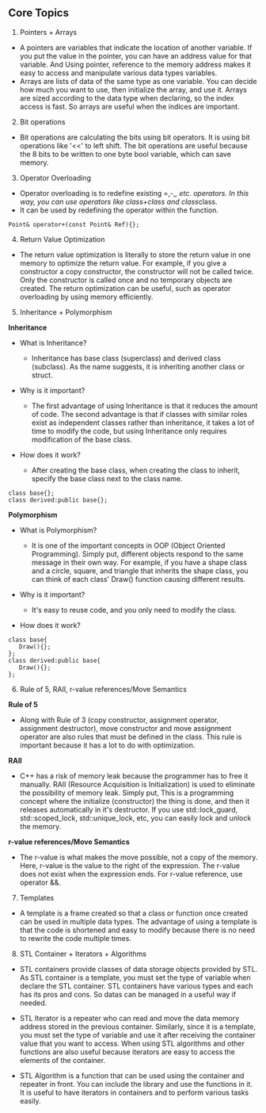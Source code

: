 ## Core Topics

1. Pointers + Arrays
- A pointers are variables that indicate the location of another variable. If you put the value in the pointer, you can have an address value for that variable. And Using pointer, reference to the memory address makes it easy to access and manipulate various data types variables.
- Arrays are lists of data of the same type as one variable. You can decide how much you want to use, then initialize the array, and use it. Arrays are sized according to the data type when declaring, so the index access is fast. So arrays are useful when the indices are important.

2. Bit operations
- Bit operations are calculating the bits using bit operators. It is using bit operations like '<<' to left shift. The bit operations are useful because the 8 bits to be written to one byte bool variable, which can save memory.

3. Operator Overloading
- Operator overloading is to redefine existing =,-,*, etc. operators. In this way, you can use operators like class+class and class*class.
- It can be used by redefining the operator within the function.
```
Point& operator+(const Point& Ref){};
```

4. Return Value Optimization
- The return value optimization is literally to store the return value in one memory to optimize the return value. For example, if you give a constructor a copy constructor, the constructor will not be called twice. Only the constructor is called once and no temporary objects are created. The return optimization can be useful, such as operator overloading by using memory efficiently.

5. Inheritance + Polymorphism

**Inheritance**
- What is Inheritance? 

  - Inheritance has base class (superclass) and derived class (subclass). As the name suggests, it is inheriting another class or struct. 
- Why is it important?

  - The first advantage of using Inheritance is that it reduces the amount of code. The second advantage is that if classes with similar roles exist as independent classes rather than inheritance, it takes a lot of time to modify the code, but using Inheritance only requires modification of the base class.

- How does it work?
  - After creating the base class, when creating the class to inherit, specify the base class next to the class name.

```
class base{};
class derived:public base{};
```


 **Polymorphism**
- What is Polymorphism? 

  - It is one of the important concepts in OOP (Object Oriented Programming). Simply put, different objects respond to the same message in their own way. For example, if you have a shape class and a circle, square, and triangle that inherits the shape class, you can think of each class' Draw() function causing different results.

- Why is it important?

  - It's easy to reuse code, and you only need to modify the class.

- How does it work?

```
class base{
   Draw(){};
};
class derived:public base{
   Draw(){};
};
```

6. Rule of 5, RAII, r-value references/Move Semantics

 **Rule of 5**
- Along with Rule of 3 (copy constructor, assignment operator, assignment destructor), move constructor and move assignment operator are also rules that must be defined in the class. This rule is important because it has a lot to do with optimization.


 **RAII**
- C++ has a risk of memory leak because the programmer has to free it manually. RAII (Resource Acquisition is Initialization) is used to eliminate the possibility of memory leak. Simply put, This is a programming concept where the initialize (constructor) the thing is done, and then it releases automatically in it's destructor. If you use std::lock_guard, std::scoped_lock, std::unique_lock, etc, you can easily lock and unlock the memory. 


 **r-value references/Move Semantics**
- The r-value is what makes the move possible, not a copy of the memory. Here, r-value is the value to the right of the expression. The r-value does not exist when the expression ends. For r-value reference, use operator &&.


7. Templates
- A template is a frame created so that a class or function once created can be used in multiple data types. The advantage of using a template is that the code is shortened and easy to modify because there is no need to rewrite the code multiple times.

8. STL Container + Iterators + Algorithms
- STL containers provide classes of data storage objects provided by STL.
As STL container is a template, you must set the type of variable when declare the STL container.
STL containers have various types and each has its pros and cons. So datas can be managed in a useful way if needed.

- STL Iterator is a repeater who can read and move the data memory address stored in the previous container.
Similarly, since it is a template, you must set the type of variable and use it after receiving the container value that you want to access.
When using STL algorithms and other functions are also useful because iterators are easy to access the elements of the container.

- STL Algorithm is a function that can be used using the container and repeater in front.
You can include the <algorithm> library and use the functions in it.
It is useful to have iterators in containers and to perform various tasks easily.
